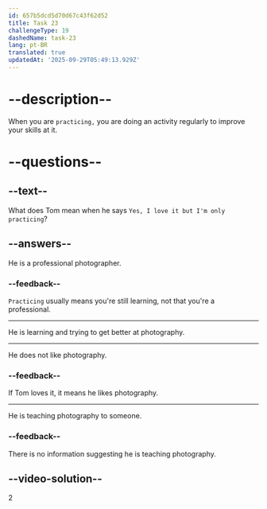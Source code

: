 ```yaml
---
id: 657b5dcd5d70d67c43f62d52
title: Task 23
challengeType: 19
dashedName: task-23
lang: pt-BR
translated: true
updatedAt: '2025-09-29T05:49:13.929Z'
---
```


# --description--

When you are `practicing,` you are doing an activity regularly to improve your skills at it.

# --questions--

## --text--

What does Tom mean when he says `Yes, I love it but I'm only practicing`?

## --answers--

He is a professional photographer.

### --feedback--

`Practicing` usually means you're still learning, not that you're a professional.

---

He is learning and trying to get better at photography.

---

He does not like photography.

### --feedback--

If Tom loves it, it means he likes photography.

---

He is teaching photography to someone.

### --feedback--

There is no information suggesting he is teaching photography.

## --video-solution--

2
